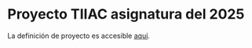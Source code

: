 # Proyecto TIIAC asignatura del 2025

La definición de proyecto es accesible [aquí]([url](https://docs.google.com/document/d/1R7f3bryEZusEhZnr552xt6Ojv1kPPOL7kzcdy8zFrOI/edit?usp=sharing)).
